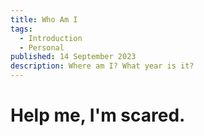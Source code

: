 ```yaml
---
title: Who Am I
tags:
  - Introduction
  - Personal
published: 14 September 2023
description: Where am I? What year is it?
---
```


# Help me, I'm scared.
